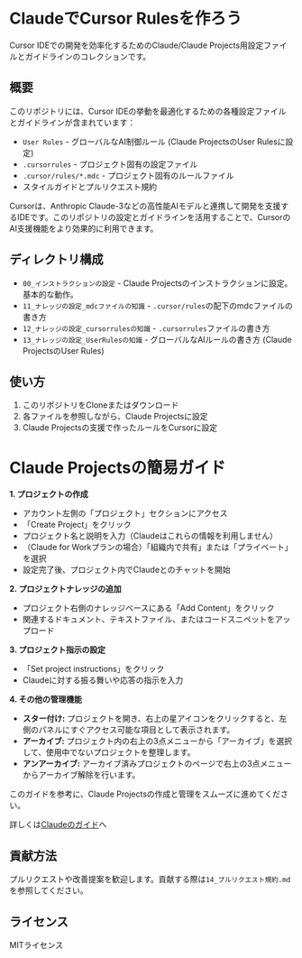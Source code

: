 # ClaudeでCursor Rulesを作ろう

Cursor IDEでの開発を効率化するためのClaude/Claude Projects用設定ファイルとガイドラインのコレクションです。

## 概要

このリポジトリには、Cursor IDEの挙動を最適化するための各種設定ファイルとガイドラインが含まれています：

- `User Rules` - グローバルなAI制御ルール (Claude ProjectsのUser Rulesに設定)
- `.cursorrules` - プロジェクト固有の設定ファイル
- `.cursor/rules/*.mdc` - プロジェクト固有のルールファイル
- スタイルガイドとプルリクエスト規約

Cursorは、Anthropic Claude-3などの高性能AIモデルと連携して開発を支援するIDEです。このリポジトリの設定とガイドラインを活用することで、CursorのAI支援機能をより効果的に利用できます。

## ディレクトリ構成

- `00_インストラクションの設定` - Claude Projectsのインストラクションに設定。基本的な動作。
- `11_ナレッジの設定_mdcファイルの知識` - `.cursor/rules`の配下のmdcファイルの書き方
- `12_ナレッジの設定_cursorrulesの知識` - `.cursorrules`ファイルの書き方
- `13_ナレッジの設定_UserRulesの知識` - グローバルなAIルールの書き方 (Claude ProjectsのUser Rules)

## 使い方

1. このリポジトリをCloneまたはダウンロード
2. 各ファイルを参照しながら、Claude Projectsに設定
3. Claude Projectsの支援で作ったルールをCursorに設定

# Claude Projectsの簡易ガイド

**1. プロジェクトの作成**
- アカウント左側の「プロジェクト」セクションにアクセス
- 「Create Project」をクリック
- プロジェクト名と説明を入力（Claudeはこれらの情報を利用しません）
- （Claude for Workプランの場合）「組織内で共有」または「プライベート」を選択
- 設定完了後、プロジェクト内でClaudeとのチャットを開始

**2. プロジェクトナレッジの追加**
- プロジェクト右側のナレッジベースにある「Add Content」をクリック
- 関連するドキュメント、テキストファイル、またはコードスニペットをアップロード

**3. プロジェクト指示の設定**
- 「Set project instructions」をクリック
- Claudeに対する振る舞いや応答の指示を入力

**4. その他の管理機能**
- **スター付け:** プロジェクトを開き、右上の星アイコンをクリックすると、左側のパネルにすぐアクセス可能な項目として表示されます。
- **アーカイブ:** プロジェクト内の右上の3点メニューから「アーカイブ」を選択して、使用中でないプロジェクトを整理します。
- **アンアーカイブ:** アーカイブ済みプロジェクトのページで右上の3点メニューからアーカイブ解除を行います。

このガイドを参考に、Claude Projectsの作成と管理をスムーズに進めてください。

詳しくは[Claudeのガイド](https://support.anthropic.com/ja/articles/9519177-%E3%83%97%E3%83%AD%E3%82%B8%E3%82%A7%E3%82%AF%E3%83%88%E3%81%AE%E4%BD%9C%E6%88%90%E3%81%A8%E7%AE%A1%E7%90%86%E6%B3%95%E3%81%AF)へ

## 貢献方法

プルリクエストや改善提案を歓迎します。貢献する際は`14_プルリクエスト規約.md`を参照してください。

## ライセンス

MITライセンス
